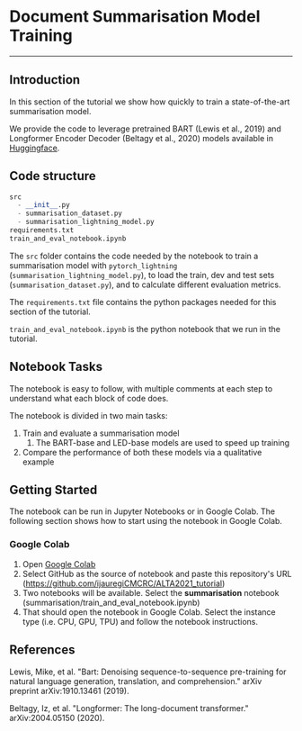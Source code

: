 # Document Summarisation Model Training
________

## Introduction

In this section of the tutorial we show how quickly to train a
state-of-the-art summarisation model.

We provide the code to leverage pretrained BART (Lewis et al., 2019) and Longformer Encoder Decoder (Beltagy et al., 2020) 
models available in [Huggingface](https://huggingface.co/).

## Code structure

```python
src
  - __init__.py
  - summarisation_dataset.py
  - summarisation_lightning_model.py
requirements.txt
train_and_eval_notebook.ipynb
```

The `src` folder contains the code needed by the notebook to train a summarisation model with 
`pytorch_lightning` (`summarisation_lightning_model.py`), to load the train, dev and 
test sets (`summarisation_dataset.py`), and to calculate different evaluation metrics.

The `requirements.txt` file contains the python packages needed for this section of the tutorial.

`train_and_eval_notebook.ipynb` is the python notebook that we run in the tutorial.

## Notebook Tasks

The notebook is easy to follow, with multiple comments at each step to understand
what each block of code does.

The notebook is divided in two main tasks:

1. Train and evaluate a summarisation model
   1. The BART-base and LED-base models are used to speed up training
2. Compare the performance of both these models via a qualitative example


## Getting Started

The notebook can be run in Jupyter Notebooks or in Google Colab. The following 
section shows how to start using the notebook in Google Colab.

### Google Colab

1. Open [Google Colab](https://colab.research.google.com/?utm_source=scs-index)
2. Select GitHub as the source of notebook and paste this repository's URL (https://github.com/ijauregiCMCRC/ALTA2021_tutorial)
3. Two notebooks will be available. Select the **summarisation** notebook (summarisation/train_and_eval_notebook.ipynb)
4. That should open the notebook in Google Colab. Select the instance type (i.e. CPU, GPU, TPU) and follow the notebook instructions.

## References

Lewis, Mike, et al. "Bart: Denoising sequence-to-sequence pre-training for natural language 
generation, translation, and comprehension." arXiv preprint arXiv:1910.13461 (2019).

Beltagy, Iz, et al. "Longformer: The long-document transformer." arXiv:2004.05150 (2020).
